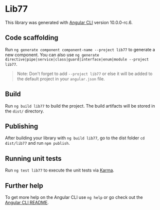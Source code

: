 # Lib77

This library was generated with [Angular CLI](https://github.com/angular/angular-cli) version 10.0.0-rc.6.

## Code scaffolding

Run `ng generate component component-name --project lib77` to generate a new component. You can also use `ng generate directive|pipe|service|class|guard|interface|enum|module --project lib77`.
> Note: Don't forget to add `--project lib77` or else it will be added to the default project in your `angular.json` file. 

## Build

Run `ng build lib77` to build the project. The build artifacts will be stored in the `dist/` directory.

## Publishing

After building your library with `ng build lib77`, go to the dist folder `cd dist/lib77` and run `npm publish`.

## Running unit tests

Run `ng test lib77` to execute the unit tests via [Karma](https://karma-runner.github.io).

## Further help

To get more help on the Angular CLI use `ng help` or go check out the [Angular CLI README](https://github.com/angular/angular-cli/blob/master/README.md).

